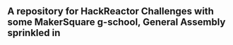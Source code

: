 ## A repository for HackReactor Challenges with some MakerSquare g-school, General Assembly sprinkled in
